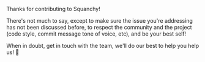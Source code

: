 Thanks for contributing to Squanchy!

There's not much to say, except to make sure the issue you're addressing has not been discussed before,
to respect the community and the project (code style, commit message tone of voice, etc), and be your
best self!

When in doubt, get in touch with the team, we'll do our best to help you help us! 🙌
